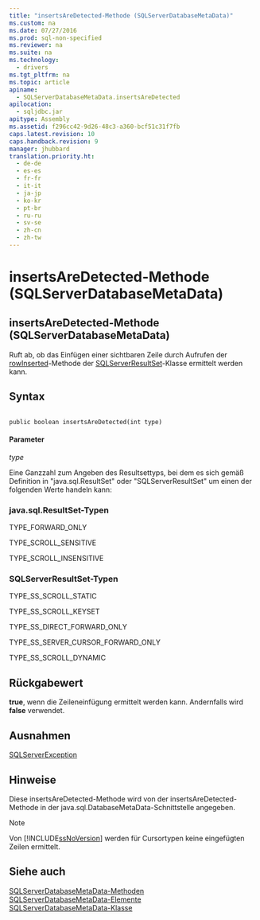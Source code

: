 ```yaml
---
title: "insertsAreDetected-Methode (SQLServerDatabaseMetaData)"
ms.custom: na
ms.date: 07/27/2016
ms.prod: sql-non-specified
ms.reviewer: na
ms.suite: na
ms.technology: 
  - drivers
ms.tgt_pltfrm: na
ms.topic: article
apiname: 
  - SQLServerDatabaseMetaData.insertsAreDetected
apilocation: 
  - sqljdbc.jar
apitype: Assembly
ms.assetid: f296cc42-9d26-48c3-a360-bcf51c31f7fb
caps.latest.revision: 10
caps.handback.revision: 9
manager: jhubbard
translation.priority.ht: 
  - de-de
  - es-es
  - fr-fr
  - it-it
  - ja-jp
  - ko-kr
  - pt-br
  - ru-ru
  - sv-se
  - zh-cn
  - zh-tw
---
```

# insertsAreDetected-Methode (SQLServerDatabaseMetaData)
    
## insertsAreDetected\-Methode \(SQLServerDatabaseMetaData\)  
 Ruft ab, ob das Einfügen einer sichtbaren Zeile durch Aufrufen der [rowInserted](../content/rowInserted-Method--SQLServerResultSet-.md)\-Methode der [SQLServerResultSet](../content/SQLServerResultSet-Class.md)\-Klasse ermittelt werden kann.  
  
## Syntax  
  
```  
  
public boolean insertsAreDetected(int type)  
```  
  
#### Parameter  
 *type*  
  
 Eine Ganzzahl zum Angeben des Resultsettyps, bei dem es sich gemäß Definition in "java.sql.ResultSet" oder "SQLServerResultSet" um einen der folgenden Werte handeln kann:  
  
### java.sql.ResultSet\-Typen  
 TYPE\_FORWARD\_ONLY  
  
 TYPE\_SCROLL\_SENSITIVE  
  
 TYPE\_SCROLL\_INSENSITIVE  
  
### SQLServerResultSet\-Typen  
 TYPE\_SS\_SCROLL\_STATIC  
  
 TYPE\_SS\_SCROLL\_KEYSET  
  
 TYPE\_SS\_DIRECT\_FORWARD\_ONLY  
  
 TYPE\_SS\_SERVER\_CURSOR\_FORWARD\_ONLY  
  
 TYPE\_SS\_SCROLL\_DYNAMIC  
  
## Rückgabewert  
 **true**, wenn die Zeileneinfügung ermittelt werden kann. Andernfalls wird **false** verwendet.  
  
## Ausnahmen  
 [SQLServerException](../content/SQLServerException-Class.md)  
  
## Hinweise  
 Diese insertsAreDetected\-Methode wird von der insertsAreDetected\-Methode in der java.sql.DatabaseMetaData\-Schnittstelle angegeben.  
  
> [!NOTE]  
>  Von [!INCLUDE[ssNoVersion](../content/includes/ssNoVersion_md.md)] werden für Cursortypen keine eingefügten Zeilen ermittelt.  
  
## Siehe auch  
 [SQLServerDatabaseMetaData-Methoden](../content/SQLServerDatabaseMetaData-Methods.md)   
 [SQLServerDatabaseMetaData-Elemente](../content/SQLServerDatabaseMetaData-Members.md)   
 [SQLServerDatabaseMetaData-Klasse](../content/SQLServerDatabaseMetaData-Class.md)  
  
  
